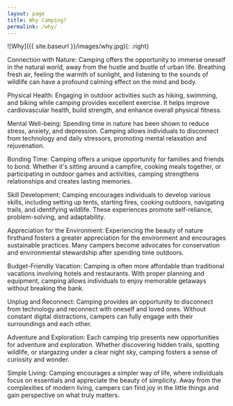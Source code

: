 ```yaml
---
layout: page
title: Why Camping?
permalink: /why/
---
```


![Why]({{ site.baseurl }}/images/why.jpg){: .right}

Connection with Nature: Camping offers the opportunity to immerse oneself in the natural world, away from the hustle and bustle of urban life. Breathing fresh air, feeling the warmth of sunlight, and listening to the sounds of wildlife can have a profound calming effect on the mind and body.

Physical Health: Engaging in outdoor activities such as hiking, swimming, and biking while camping provides excellent exercise. It helps improve cardiovascular health, build strength, and enhance overall physical fitness.

Mental Well-being: Spending time in nature has been shown to reduce stress, anxiety, and depression. Camping allows individuals to disconnect from technology and daily stressors, promoting mental relaxation and rejuvenation.

Bonding Time: Camping offers a unique opportunity for families and friends to bond. Whether it's sitting around a campfire, cooking meals together, or participating in outdoor games and activities, camping strengthens relationships and creates lasting memories.

Skill Development: Camping encourages individuals to develop various skills, including setting up tents, starting fires, cooking outdoors, navigating trails, and identifying wildlife. These experiences promote self-reliance, problem-solving, and adaptability.

Appreciation for the Environment: Experiencing the beauty of nature firsthand fosters a greater appreciation for the environment and encourages sustainable practices. Many campers become advocates for conservation and environmental stewardship after spending time outdoors.

Budget-Friendly Vacation: Camping is often more affordable than traditional vacations involving hotels and restaurants. With proper planning and equipment, camping allows individuals to enjoy memorable getaways without breaking the bank.

Unplug and Reconnect: Camping provides an opportunity to disconnect from technology and reconnect with oneself and loved ones. Without constant digital distractions, campers can fully engage with their surroundings and each other.

Adventure and Exploration: Each camping trip presents new opportunities for adventure and exploration. Whether discovering hidden trails, spotting wildlife, or stargazing under a clear night sky, camping fosters a sense of curiosity and wonder.

Simple Living: Camping encourages a simpler way of life, where individuals focus on essentials and appreciate the beauty of simplicity. Away from the complexities of modern living, campers can find joy in the little things and gain perspective on what truly matters.